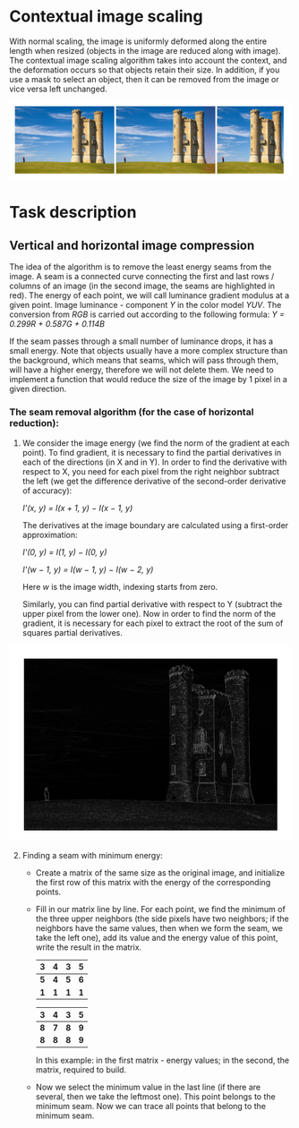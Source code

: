# Contextual image scaling
With normal scaling, the image is uniformly deformed along the entire length when resized (objects in the image are reduced along with image). The contextual image scaling algorithm takes into account the context, and the deformation occurs so that
objects retain their size. In addition, if you use a mask to select an object, then it can be removed from the image or vice versa left unchanged.

![seams](https://github.com/sibsonya/CV_Scaling/blob/master/seams.png)
# Task description
## Vertical and horizontal image compression
The idea of the algorithm is to remove the least energy seams from the image. A seam is a connected curve connecting the first and last rows / columns of an image (in the second image, the seams are highlighted in red). The energy of each point, we will call luminance gradient modulus at a given point. Image luminance - component *Y* in the color model *YUV*. The conversion from *RGB* is carried out according to the following formula: *Y = 0.299R + 0.587G + 0.114B*

If the seam passes through a small number of luminance drops, it has a small energy. Note that objects usually have a more complex structure than the background, which means that seams, which will pass through them, will have a higher energy, therefore we will not delete them. We need to implement a function that would reduce the size of the image by 1 pixel in a given direction.
### The seam removal algorithm (for the case of horizontal reduction):
1. We consider the image energy (we find the norm of the gradient at each point). To find gradient, it is necessary to find the partial derivatives in each of the directions (in X and in Y). In order to find the derivative with respect to X, you need for each pixel from the right neighbor subtract the left (we get the difference derivative of the second-order derivative of accuracy): 

   *I'(x, y) = I(x + 1, y) − I(x − 1, y)* 

   The derivatives at the image boundary are calculated using a first-order approximation:

   *I'(0, y) = I(1, y) − I(0, y)*

   *I'(w − 1, y) = I(w − 1, y) − I(w − 2, y)*

   Here *w* is the image width, indexing starts from zero. 

   Similarly, you can find partial derivative with respect to Y (subtract the upper pixel from the lower one). Now in order to
find the norm of the gradient, it is necessary for each pixel to extract the root of the sum of squares partial derivatives.

![borders](https://github.com/sibsonya/CV_Scaling/blob/master/borders.png)

2. Finding a seam with minimum energy:
   - Create a matrix of the same size as the original image, and initialize the first row of this matrix with the energy of the corresponding points.
   - Fill in our matrix line by line. For each point, we find the minimum of the three upper neighbors (the side pixels have two neighbors; if the neighbors have the same values, then when we form the seam, we take the left one), add its value and the energy value of this point, write the result in the matrix.
   

      | 3 | 4 | 3 | 5 |                            
      |---|---|---|---|                            
      | **5** | **4** | **5** | **6** |           
      | **1** | **1** | **1** | **1** |
      
      
      | 3 | 4 | 3 | 5 |                            
      |---|---|---|---|                            
      | **8** | **7** | **8** | **9** |           
      | **8** | **8** | **8** | **9** |
      
      In this example: in the first matrix - energy values; in the second, the matrix, required to build.
   - Now we select the minimum value in the last line (if there are several, then we take the leftmost one). This point belongs to the minimum seam. Now we can trace all points that belong to the minimum seam.
